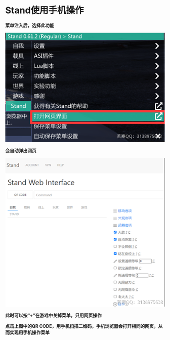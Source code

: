 # Stand使用手机操作

**菜单注入后，选择此功能**

![](<../../.gitbook/assets/image (43) (1).png>)

**会自动弹出网页**

![](<../../.gitbook/assets/image (27) (1) (1).png>)

**此时可以按“+”在游戏中关掉菜单，只用网页操作**

**点击上图中的QR CODE，用手机扫描二维码，手机浏览器会打开相同的网页，从而实现用手机操作菜单**
